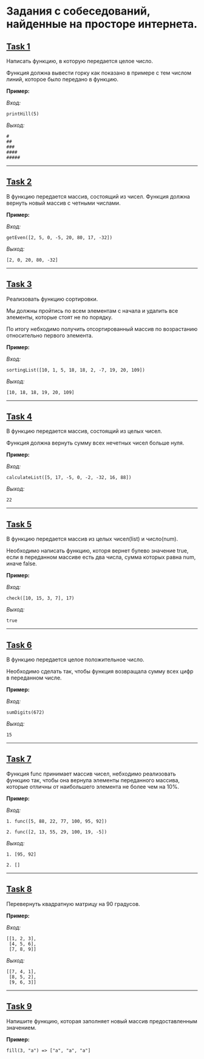 # Задания с собеседований, найденные на просторе интернета.

## [Task 1](https://github.com/RomanSchigolev/interview_tasks/blob/master/task_1/index.js)

Написать функцию, в которую передается целое число.

Функция должна вывести горку как показано в примере с тем числом линий, которое было передано в функцию.

**Пример:**

*Вход:* 

`printHill(5)`

*Выход:*

```  
#
##
###
####
#####
```
---

## [Task 2](https://github.com/RomanSchigolev/interview_tasks/blob/master/task_2/index.js)

В функцию передается массив, состоящий из чисел. Функция должна вернуть новый массив с четными числами.

**Пример:**

*Вход:*

`getEven([2, 5, 0, -5, 20, 80, 17, -32])`

*Выход:*

`[2, 0, 20, 80, -32]`

---

## [Task 3](https://github.com/RomanSchigolev/interview_tasks/blob/master/task_3/index.js)

Реализовать функцию сортировки. 

Мы должны пройтись по всем элементам с начала и удалить все элементы, которые стоят не по порядку.

По итогу небходимо получить отсортированный массив по возрастанию относительно первого элемента.

**Пример:**

*Вход:*

`sortingList([10, 1, 5, 18, 18, 2, -7, 19, 20, 109])`

*Выход:*

`[10, 18, 18, 19, 20, 109]`

---

## [Task 4](https://github.com/RomanSchigolev/interview_tasks/blob/master/task_4/index.js)

В функцию передается массив, состоящий из целых чисел.

Функция должна вернуть сумму всех нечетных чисел больше нуля.

**Пример:**

*Вход:*

`calculateList([5, 17, -5, 0, -2, -32, 16, 88])`

*Выход:*

`22`

---

## [Task 5](https://github.com/RomanSchigolev/interview_tasks/blob/master/task_5/index.js)

В функцию передается массив из целых чисел(list) и число(num).

Необходимо написать функцию, которя вернет булево значение true, если в переданном массиве есть два числа, сумма которых равна num, иначе false.

**Пример:**

*Вход:*

`check([10, 15, 3, 7], 17)`

*Выход:*

`true`

---

## [Task 6](https://github.com/RomanSchigolev/interview_tasks/blob/master/task_6/index.js)

В функцию передается целое положительное число.

Необходимо сделать так, чтобы функция возвращала сумму всех цифр в переданном числе.

**Пример:**

*Вход:*

`sumDigits(672)`

*Выход:*

`15`

---

## [Task 7](https://github.com/RomanSchigolev/interview_tasks/blob/master/task_7/index.js)

Функция func принимает массив чисел, небходимо реализовать функцию так, чтобы она вернула элементы переданного массива, которые отличны от наибольшего элемента не более чем на 10%.


**Пример:**

*Вход:*

`1. func([5, 88, 22, 77, 100, 95, 92])`

`2. func([2, 13, 55, 29, 100, 19, -5])`

*Выход:*

`1. [95, 92]`

`2. []`


---

## [Task 8](https://github.com/RomanSchigolev/interview_tasks/blob/master/task_8/index.js)

Перевернуть квадратную матрицу на 90 градусов.

**Пример:**

*Вход:*

```
[[1, 2, 3],     
 [4, 5, 6],
 [7, 8, 9]]
```

*Выход:*
```
[[7, 4, 1],
 [8, 5, 2],
 [9, 6, 3]]
```

---

## [Task 9](https://github.com/RomanSchigolev/interview_tasks/blob/master/task_9/index.js)

Напишите функцию, которая заполняет новый массив предоставленным значением.

**Пример:**
```
fill(3, "a") => ["a", "a", "a"]
```